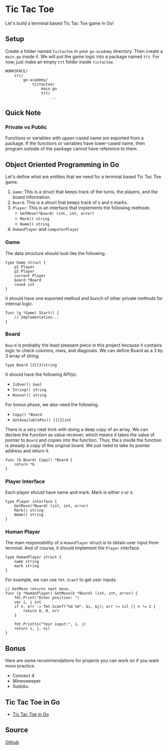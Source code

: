 # Tic Tac Toe
Let's build a terminal based Tic Tac Toe game in Go!

## Setup
Create a folder named `tictactoe` in your `go-academy` directory. Then create a `main.go` inside it.
We will put the game logic into a package named `ttt`. For now, just make an empty `ttt` folder
inside `tictactoe`. 
```
WORKSPACE/
    src/
        go-academy/
            tictactoe/
                main.go
                ttt/
                    ...
```

## Quick Note
### Private vs Public
Functions or variables with upper-cased name are exported from a package. If the functions or 
variables have lower-cased name, then program outside of the package cannot have reference to them.

## Object Oriented Programming in Go
Let's define what are entities that we need for a terminal based Tic Tac Toe game. 

1. `Game`: This is a struct that keeps track of the turns, the players, and the board information.
2. `Board`: This is a struct that keeps track of `X` and `O` marks. 
3. `Player`: This is an interface that implements the following methods
    * `GetMove(*Board) (int, int, error)`
    * `Mark() string`
    * `Name() string`
4. `HumanPlayer` and `ComputerPlayer`

### Game
The data structure should look like the following.
```golang
type Game struct {
    p1 Player 
    p2 Player
    current Player
    board *Board 
    round int
}
```

It should have one exported method and bunch of other private methods for internal logic.
```
func (g *Game) Start() {
    // Implementation...
}
```

### Board
`Board` is probably the least pleasant piece in this project because it contains logic to check 
columns, rows, and diagonals. We can define Board as a 3 by 3 array of string.
```golang
type Board [3][3]string
```

It should have the following API(s).
* `IsOver() bool`
* `String() string`
* `Winner() string`

For bonus phase, we also need the following.
* `Copy() *Board`
* `GetAvailablePos() [][2]int`

There is a very neat trick with doing a deep copy of an array. We can declare the function as value 
receiver, which means it takes the value of pointer to `Board` and copies into the function. Thus, 
the `b` inside the function is already a copy of the original board. We just need to take its pointer
address and return it.
```
func (b Board) Copy() *Board {
    return *b
}
```

### Player Interface
Each player should have name and mark. Mark is either `X` or `O`. 
```golang
type Player interface {
    GetMove(*Board) (int, int, error)
    Mark() string
    Name() string
}
```

### Human Player
The main responsibility of a `HumanPlayer` struct is to obtain user input from terminal. And 
of course, it should implement the `Player` interface.
```golang 
type HumanPlayer struct {
	name string
	mark string
}
```

For example, we can use `fmt.Scanf` to get user inputs.
```golang
// GetMove returns next move.
func (p *HumanPlayer) GetMove(b *Board) (int, int, error) {
	fmt.Print("Enter position: ")
	var i, j int
	if n, err := fmt.Scanf("%d %d", &i, &j); err != nil || n != 2 {
		return 0, 0, err
	}

	fmt.Println("Your input:", i, j)
	return i, j, nil
}
```

## Bonus
Here are some recommendations for projects you can work on if you want more practice.
* Connect 4
* Minesweeper
* Sudoku

## Tic Tac Toe in Go
* [Tic Tac Toe in Go](https://www.youtube.com/channel/UCoKwJSadNdeJkpfBpI-f5Ow)

## Source
[Github](https://github.com/calvinfeng/go-academy/tree/master/tictactoe)



